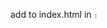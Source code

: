 add to index.html in <code><body><code>: 
<code><weather-widget />
<script src="https://teemo.ru/widget/bundle.js"></script><code>
